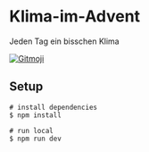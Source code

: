 # Klima-im-Advent

Jeden Tag ein bisschen Klima

<a href="https://gitmoji.carloscuesta.me">
  <img src="https://img.shields.io/badge/gitmoji-%20😜%20😍-FFDD67.svg?style=flat-square" alt="Gitmoji">
</a>

## Setup

```
# install dependencies
$ npm install

# run local
$ npm run dev
```
